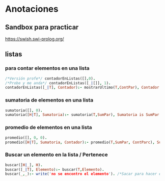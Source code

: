 # Anotaciones

## Sandbox para practicar

https://swish.swi-prolog.org/

## listas

### para contar elementos en una lista
```prolog
/*Versión profe*/ contadorEnListas([],0).
/*Probe y me anda*/ contadorEnListas([_|[]], 1).
contadorEnListas([_|T], Contador):- mostrarUltimo(T,ContPar), Contador is ContPar + 1.
```

### sumatoria de elementos en una lista
```prolog
sumatoria([], 0).
sumatoria([H|T], Sumatoria):- sumatoria(T,SumPar), Sumatoria is SumPar + H.
```
### promedio de elementos en una lista
```prolog
promedio([], 0, 0).
promedio([H|T], Sumatoria, Contador):- promedio(T,SumPar, ContParc), Sumatoria is SumPar + H, Contador is ContParc + 1.
```

### Buscar un elemento en la lista / Pertenece
```prolog
buscar([H|_], H).
buscar([_|T], Elemento):- buscar(T,Elemento).
buscar(_,_):- write('no se encontro el elemento'). /*Sacar para hacer el PERTENECE*/
```